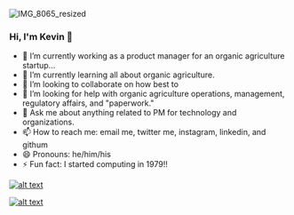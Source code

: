 
![IMG_8065_resized](https://user-images.githubusercontent.com/80052744/110022825-46aa8c00-7ce1-11eb-8a87-f2b261c9c9d5.JPG)


### Hi, I'm Kevin 👋


- 🔭 I’m currently working as a product manager for an organic agriculture startup...
- 🌱 I’m currently learning all about organic agriculture.
- 👯 I’m looking to collaborate on how best to 
- 🤔 I’m looking for help with organic agriculture operations, management, regulatory affairs, and "paperwork."
- 💬 Ask me about anything related to PM for technology and organizations.
- 📫 How to reach me: email me, twitter me, instagram, linkedin, and githum
- 😄 Pronouns: he/him/his
- ⚡ Fun fact: I started computing in 1979!!

<!-- Please don't remove this: Grab your social icons from https://github.com/carlsednaoui/gitsocial -->

<!-- display the social media buttons in your README -->

[![alt text][1.1]][1]
<!-- 
[![alt text][2.1]][2]
[![alt text][3.1]][3]
[![alt text][4.1]][4]
[![alt text][5.1]][5]
-->
[![alt text][6.1]][6]


<!-- links to social media icons -->
<!-- no need to change these -->

<!-- icons with padding -->

[1.1]: http://i.imgur.com/tXSoThF.png (twitter icon with padding)
<!-- [2.1]: http://i.imgur.com/P3YfQoD.png (facebook icon with padding)
[3.1]: http://i.imgur.com/yCsTjba.png (google plus icon with padding)
[4.1]: http://i.imgur.com/YckIOms.png (tumblr icon with padding)
[5.1]: http://i.imgur.com/1AGmwO3.png (dribbble icon with padding)
-->
[6.1]: http://i.imgur.com/0o48UoR.png (github icon with padding)

<!-- icons without padding -->

<!-- 
[1.2]: http://i.imgur.com/wWzX9uB.png (twitter icon without padding)
[2.2]: http://i.imgur.com/fep1WsG.png (facebook icon without padding)
[3.2]: http://i.imgur.com/VlgBKQ9.png (google plus icon without padding)
[4.2]: http://i.imgur.com/jDRp47c.png (tumblr icon without padding)
[5.2]: http://i.imgur.com/Vvy3Kru.png (dribbble icon without padding)
[6.2]: http://i.imgur.com/9I6NRUm.png (github icon without padding)
-->



<!-- links to your social media accounts -->
<!-- update these accordingly -->

[1]: http://www.twitter.com/kchorst
<!-- [2]: http://www.facebook.com/sednaoui
<!-- [3]: https://plus.google.com/+CarlSednaoui
<!-- [4]: http://carlsed.tumblr.com
<!-- [5]: http://dribbble.com/carlsednaoui
-->
[6]: http://www.github.com/kchorst

<!-- Please don't remove this: Grab your social icons from https://github.com/carlsednaoui/gitsocial -->
